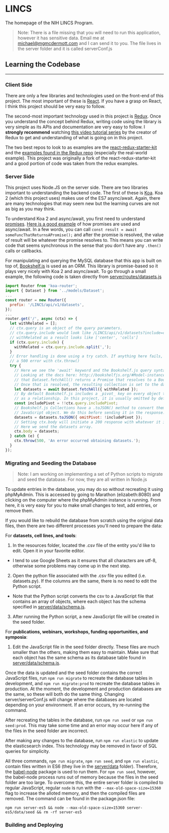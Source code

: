 # LINCS
The homepage of the NIH LINCS Program.

> Note: There is a file missing that you will need to run this application, however it has
sensitive data. Email me at michael@mgmcdermott.com and I can send it to you. The file lives
in the server folder and it is called serverConf.js

## Learning the Codebase
----------------------------------------------------------------------------------------------------
### Client Side
There are only a few libraries and technologies used on the front-end of this project.
The most important of these is [React](https://facebook.github.io/react/). If you have a
grasp on React, I think this project should be very easy to follow.

The second-most important technology used in this project is [Redux](http://redux.js.org/).
Once you understand the concept behind Redux, writing code using the library is very simple as
its APIs and documentation are very easy to follow. I **strongly recommend** watching
[this video tutorial series](https://egghead.io/series/getting-started-with-redux) by the
creator of Redux to get and understanding of what is going on in this project.

The two best repos to look to as examples are
the [react-redux-starter-kit](https://github.com/davezuko/react-redux-starter-kit) and the
[examples found in the Redux repo](https://github.com/reactjs/redux/tree/master/examples)
(especially the real-world example). This project was originally a fork of the
react-redux-starter-kit
and a good portion of code was taken from the redux examples.

### Server Side
This project uses Node.JS on the server side. There are two libraries important to understanding
the backend code. The first of these is [Koa](http://koajs.com/). Koa 2 (which this project uses)
makes use of the ES7 async/await. Again, there are many technologies that may seem new but the
learning curves are not as big as you may think.

To understand Koa 2 and async/await, you first need to understand [promises](https://developer.mozilla.org/en-US/docs/Web/JavaScript/Reference/Global_Objects/Promise).
[Here is a good example](https://www.twilio.com/blog/2015/10/asyncawait-the-hero-javascript-deserved.html)
of how promises are used and async/await. In a few words, you can call
`const result = await someFuncThatReturnsAPromise();` and after the promise is resolved, the value
of result will be whatever the promise resolves to. This means you can write code that seems
synchronous in the sense that you don't have any `.then()` calls or callbacks.

For manipulating and querying the MySQL database that this app is built on top of,
[Bookshelf.js](http://bookshelfjs.org/) is used as an ORM. This library is promise-based so it
plays very nicely with Koa 2 and async/await. To go through a small example, the following code is
taken directly from
[server/routes/datasets.js](https://github.com/MaayanLab/LINCS/blob/master/server/routes/datasets.js)

```js
import Router from 'koa-router';
import { Dataset } from '../models/Dataset';
...
const router = new Router({
  prefix: '/LINCS/api/v1/datasets',
});
...
router.get('/', async (ctx) => {
  let withRelated = [];
  // ctx.query is an object of the query parameters.
  // ctx.query.include would look like /LINCS/api/v1/datasets?include=center,cells
  // withRelated as a result looks like ['center', 'cells']
  if (ctx.query.include) {
    withRelated = ctx.query.include.split(',');
  }
  // Error handling is done using a try catch. If anything here fails, send the user
  // a 500 error with ctx.throw()
  try {
    // Here we see the 'await' keyword and the Bookshelf.js query syntax.
    // Looking at the docs here: http://bookshelfjs.org/#Model-instance-fetchAll we see
    // that Dataset.fetchAll() returns a Promise that resolves to a Bookshelf.js Collection.
    // Once that is resolved, the resulting collection is set to the datasets variable.
    let datasets = await Dataset.fetchAll({ withRelated });
    // By default Bookshelf.js includes a _pivot_ key on every object that is added
    // as a relationship. In this project, it is usually omitted by default.
    const includePivot = !!ctx.query.includePivot;
    // Bookshelf.js Collections have a .toJSON() method to convert them to a traditional
    // JavaScript object. We do this before sending it in the response.
    datasets = datasets.toJSON({ omitPivot: !includePivot });
    // Setting ctx.body will initiate a 200 response with whatever it is set to.
    // Here we send the datasets array.
    ctx.body = datasets;
  } catch (e) {
    ctx.throw(500, 'An error occurred obtaining datasets.');
  }
});
```

### Migrating and Seeding the Database
> Note: I am working on implementing a set of Python scripts to migrate and seed the database.
> For now, they are all written in Node.js

To update entries in the database, you may do so without recreating it using phpMyAdmin.
This is accessed by going to Marathon (elizabeth:8080) and clicking on the computer where
the phpMyAdmin instance is running. From here, it is very easy for you to make small changes
to text, add entries, or remove them.

If you would like to rebuild the database from scratch using the original data files, then there
are two different processes you'll need to prepare the data:

For **datasets, cell lines, and tools**:
1. In the resources folder, located the .csv file of the entity you'd like to edit. Open it in
your favorite editor.
  * I tend to use Google Sheets as it ensures that all characters are utf-8, otherwise some
  problems may come up in the next step.
2. Open the python file associated with the .csv file you edited (i.e. datasets.py). If the
columns are the same, there is no need to edit the Python script.
  * Note that the Python script converts the csv to a JavaScript file that contains an array
  of objects, where each object has the schema specified in
  [server/data/schema.js](https://github.com/MaayanLab/LINCS/blob/master/server/data/schema.js).
3. After running the Python script, a new JavaScript file will be created in the seed folder.

For **publications, webinars, workshops, funding opportunities, and symposia**:
1. Edit the JavaScript file in the seed folder directly. These files are much smaller than
the others, making them easy to maintain. Make sure that each object has the same schema as its
database table found in
[server/data/schema.js](https://github.com/MaayanLab/LINCS/blob/master/server/data/schema.js).

Once the data is updated and the seed folder contains the correct JavaScript files, run
`npm run migrate` to recreate the database tables in development, and `npm run migrate:prod`
to  recreate the database tables in production. At the moment, the development and production
databases are the same, so these will both do the same thing. Changing server/serverConf.js
will change where the databases are located depending on your environment. If an error occurs,
try re-running the command.

After recreating the tables in the database, run `npm run seed` or `npm run seed:prod`. This
may take some time and an error may occur here if any of the files in the seed folder are
incorrect.

After making any changes to the database, run `npm run elastic` to update the elasticsearch
index. This technology may be removed in favor of SQL queries for simplicity.

All three commands, `npm run migrate`, `npm run seed`, and `npm run elastic`, contain files
written in ES6 (they live in the
[server/data](https://github.com/MaayanLab/LINCS/tree/master/server/data) folder). Therefore,
the [babel-node](https://babeljs.io/docs/usage/cli/#babel-node) package is used to run them. For
`npm run seed`, however, the babel-node process runs out of memory because the files in the
seed folder are too large. To overcome this, the entire server folder is compiled to regular
JavaScript, regular `node` is run with the `--max-old-space-size=15360` flag to increase the
alloted memory, and then the compiled files are removed. The command can be found in the
package.json file:
```
npm run server-es5 && node --max-old-space-size=15360 server-es5/data/seed && rm -rf server-es5
```

### Building and Deploying
